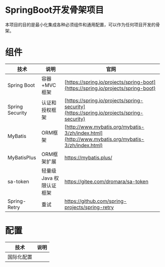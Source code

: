 SpringBoot开发骨架项目
===
本项目的目的是最小化集成各种必须组件和通用配置，可以作为任何项目开发的骨架。

# 组件

技术 | 说明 | 官网
----|----|----
Spring Boot | 容器+MVC框架 | [https://spring.io/projects/spring-boot](https://spring.io/projects/spring-boot)
Spring Security | 认证和授权框架 | [https://spring.io/projects/spring-security](https://spring.io/projects/spring-security)
MyBatis | ORM框架  | [http://www.mybatis.org/mybatis-3/zh/index.html](http://www.mybatis.org/mybatis-3/zh/index.html)
MyBatisPlus |ORM框架扩展 | https://mybatis.plus/
sa-token| 轻量级 Java 权限认证框架 | https://gitee.com/dromara/sa-token
Spring-Retry| 重试 | https://github.com/spring-projects/spring-retry

# 配置

技术 | 说明 |
----|----|
国际化配置 | 